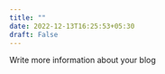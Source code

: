 ```yaml
---
title: ""
date: 2022-12-13T16:25:53+05:30
draft: False
---
```


Write more information about your blog
